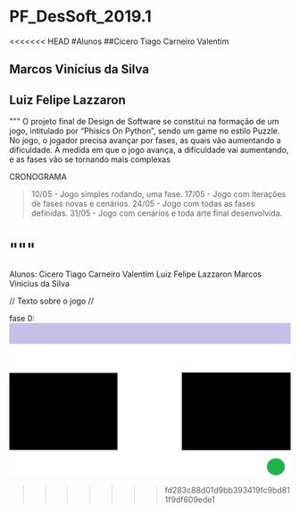 # PF_DesSoft_2019.1

<<<<<<< HEAD
#Alunos
##Cicero Tiago Carneiro Valentim
## Marcos Vinícius da Silva
## Luiz Felipe Lazzaron

"""
O projeto final de Design de Software se constitui na formação de um jogo, intitulado por “Phisics On Python”, sendo um game no estilo Puzzle. No jogo, o jogador precisa avançar por fases, as quais vão aumentando a dificuldade. À medida em que o jogo avança, a dificuldade vai aumentando, e as fases vão se tornando mais complexas

CRONOGRAMA
> 10/05 - Jogo simples rodando, uma fase.
> 17/05 - Jogo com iterações de fases novas e cenários.
> 24/05 - Jogo com todas as fases definidas.
> 31/05 - Jogo com cenários e toda arte final desenvolvida.


"""
=======
Alunos: 
Cicero Tiago Carneiro Valentim
Luiz Felipe Lazzaron
Marcos Vinicius da Silva

// Texto sobre o jogo // 

fase 0:
![imagem da primeira tela de jogo](imagens/1.jpeg)
>>>>>>> fd283c88d01d9bb393419fc9bd811f9df609ede1
